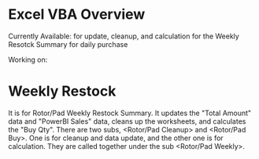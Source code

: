 # Excel VBA Overview

Currently Available:
<Weekly Restock> for update, cleanup, and calculation for the Weekly Resotck Summary
<Daily PO> for daily purchase

Working on: 

# Weekly Restock

It is for Rotor/Pad Weekly Restock Summary. It updates the "Total Amount" data and "PowerBI Sales" data, cleans up the worksheets, and calculates the "Buy Qty".  There are two subs, <Rotor/Pad Cleanup> and <Rotor/Pad Buy>. One is for cleanup and data update, and the other one is for calculation. They are called together under the sub <Rotor/Pad Weekly>.


